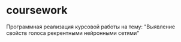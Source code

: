 # coursework
Программная реализация курсовой работы на тему: "Выявление свойств голоса рекрентными нейронными сетями"
